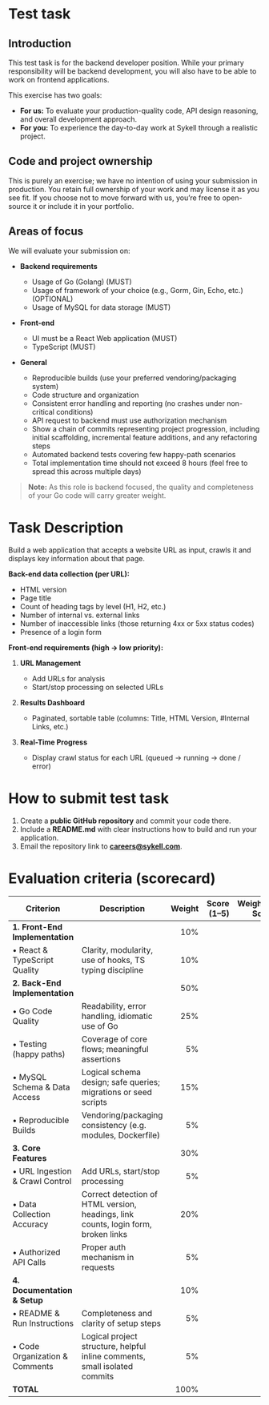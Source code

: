 # Test task

## Introduction

This test task is for the backend developer position.
While your primary responsibility will be backend development, you will also have to be able to work on frontend applications.

This exercise has two goals:

* **For us:** To evaluate your production-quality code, API design reasoning, and overall development approach.
* **For you:** To experience the day-to-day work at Sykell through a realistic project.

## Code and project ownership

This is purely an exercise; we have no intention of using your submission in production.
You retain full ownership of your work and may license it as you see fit.
If you choose not to move forward with us, you’re free to open-source it or include it in your portfolio.

## Areas of focus

We will evaluate your submission on:

* **Backend requirements**
    * Usage of Go (Golang) (MUST)
    * Usage of framework of your choice (e.g., Gorm, Gin, Echo, etc.) (OPTIONAL)
    * Usage of MySQL for data storage (MUST)

* **Front-end**
    * UI must be a React Web application (MUST)
    * TypeScript (MUST)

* **General**

    * Reproducible builds (use your preferred vendoring/packaging system)
    * Code structure and organization
    * Consistent error handling and reporting (no crashes under non-critical conditions)
    * API request to backend must use authorization mechanism
    * Show a chain of commits representing project progression, including initial scaffolding, incremental feature additions, and any refactoring steps
    * Automated backend tests covering few happy-path scenarios
    * Total implementation time should not exceed 8 hours (feel free to spread this across multiple days)

> **Note:** As this role is backend focused, the quality and completeness of your Go code will carry greater weight.

# Task Description

Build a web application that accepts a website URL as input, crawls it and displays key information about that page.

**Back-end data collection (per URL):**

* HTML version
* Page title
* Count of heading tags by level (H1, H2, etc.)
* Number of internal vs. external links
* Number of inaccessible links (those returning 4xx or 5xx status codes)
* Presence of a login form

**Front-end requirements (high → low priority):**

1. **URL Management**

    * Add URLs for analysis
    * Start/stop processing on selected URLs

2. **Results Dashboard**

    * Paginated, sortable table (columns: Title, HTML Version, #Internal Links, etc.)

3. **Real-Time Progress**

    * Display crawl status for each URL (queued → running → done / error)

# How to submit test task

1. Create a **public GitHub repository** and commit your code there.
2. Include a **README.md** with clear instructions how to build and run your application.
3. Email the repository link to **[careers@sykell.com](mailto:careers@sykell.com)**.


# Evaluation criteria (scorecard)

| **Criterion**                   | **Description**                                                                    | **Weight** | **Score (1–5)** | **Weighted Score** | **Comments** |
|---------------------------------|------------------------------------------------------------------------------------|-----------:|----------------:|-------------------:|--------------|
| **1. Front-End Implementation** |                                                                                    |        10% |                 |                    |              |
| • React & TypeScript Quality    | Clarity, modularity, use of hooks, TS typing discipline                            |        10% |                 |                    |              |
| **2. Back-End Implementation**  |                                                                                    |        50% |                 |                    |              |
| • Go Code Quality               | Readability, error handling, idiomatic use of Go                                   |        25% |                 |                    |              |
| • Testing (happy paths)         | Coverage of core flows; meaningful assertions                                      |         5% |                 |                    |              |
| • MySQL Schema & Data Access    | Logical schema design; safe queries; migrations or seed scripts                    |        15% |                 |                    |              |
| • Reproducible Builds           | Vendoring/packaging consistency (e.g. modules, Dockerfile)                         |         5% |                 |                    |              |
| **3. Core Features**            |                                                                                    |        30% |                 |                    |              |
| • URL Ingestion & Crawl Control | Add URLs, start/stop processing                                                    |         5% |                 |                    |              |
| • Data Collection Accuracy      | Correct detection of HTML version, headings, link counts, login form, broken links |        20% |                 |                    |              |
| • Authorized API Calls          | Proper auth mechanism in requests                                                  |         5% |                 |                    |              |
| **4. Documentation & Setup**    |                                                                                    |        10% |                 |                    |              |
| • README & Run Instructions     | Completeness and clarity of setup steps                                            |         5% |                 |                    |              |
| • Code Organization & Comments  | Logical project structure, helpful inline comments, small isolated commits         |         5% |                 |                    |              |
| **TOTAL**                       |                                                                                    |       100% |                 |                    |              |

